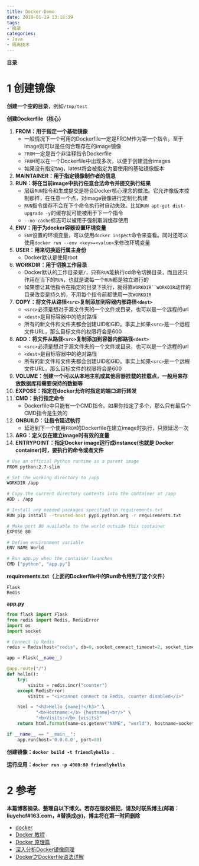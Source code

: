 ```yaml
---
title: Docker-Demo
date: 2018-01-19 13:18:39
tags: 
- 摘录
categories: 
- Java
- 隔离技术
---
```


__目录__

<!-- toc -->
<!--more-->

# 1 创建镜像

__创建一个空的目录__，例如`/tmp/test`

__创建Dockerfile（核心）__

1. __FROM：用于指定一个基础镜像__
    * 一般情况下一个可用的Dockerfile一定是FROM作为第一个指令。至于image则可以是任何合理存在的image镜像
    * `FROM`一定是首个非注释指令Dockerfile
    * `FROM`可以在一个Dockerfile中出现多次，以便于创建混合images
    * 如果没有指定tag，latest将会被指定为要使用的基础镜像版本
1. __MAINTAINER：用于指定镜像制作者的信息__
1. __RUN：将在当前image中执行任意合法命令并提交执行结果__
    * 层级`RUN`指令和生成提交是符合Docker核心理念的做法。它允许像版本控制那样，在任意一个点，对image镜像进行定制化构建
    * `RUN`指令缓存不会在下个命令执行时自动失效。比如`RUN apt-get dist-upgrade -y`的缓存就可能被用于下一个指令
    * `--no-cache`标志可以被用于强制取消缓存使用
1. __ENV：用于为docker容器设置环境变量__
    * `ENV`设置的环境变量，可以使用`docker inspect`命令来查看。同时还可以使用`docker run --env <key>=<value>`来修改环境变量
1. __USER：用来切换运行属主身份__
    * Docker默认是使用root
1. __WORKDIR：用于切换工作目录__
    * Docker默认的工作目录是`/`，只有`RUN`能执行cd命令切换目录，而且还只作用在当下的`RUN`，也就是说每一个`RUN`都是独立进行的
    * 如果想让其他指令在指定的目录下执行，就得靠`WORKDIR``WORKDIR`动作的目录改变是持久的，不用每个指令前都使用一次`WORKDIR`
1. __COPY：将文件从路径`<src>`复制添加到容器内部路径`<dest>`__
    * `<src>`必须是想对于源文件夹的一个文件或目录，也可以是一个远程的url
    * `<dest>`是目标容器中的绝对路径
    * 所有的新文件和文件夹都会创建UID和GID。事实上如果`<src>`是一个远程文件URL，那么目标文件的权限将会是600
1. __ADD：将文件从路径`<src>`复制添加到容器内部路径`<dest>`__
    * `<src>`必须是想对于源文件夹的一个文件或目录，也可以是一个远程的url
    * `<dest>`是目标容器中的绝对路径
    * 所有的新文件和文件夹都会创建UID和GID。事实上如果`<src>`是一个远程文件URL，那么目标文件的权限将会是600
1. __VOLUME：创建一个可以从本地主机或其他容器挂载的挂载点，一般用来存放数据库和需要保持的数据等__
1. __EXPOSE：指定在docker允许时指定的端口进行转发__
1. __CMD：执行指定命令__
    * Dockerfile中只能有一个CMD指令。如果你指定了多个，那么只有最后个CMD指令是生效的
1. __ONBUILD：让指令延迟執行__
    * 延迟到下一个使用`FROM`的Dockerfile在建立image时执行，只限延迟一次
1. __ARG：定义仅在建立image时有效的变量__
1. __ENTRYPOINT：指定Docker image运行成instance(也就是 Docker container)时，要执行的命令或者文件__

```sh
# Use an official Python runtime as a parent image
FROM python:2.7-slim

# Set the working directory to /app
WORKDIR /app

# Copy the current directory contents into the container at /app
ADD . /app

# Install any needed packages specified in requirements.txt
RUN pip install --trusted-host pypi.python.org -r requirements.txt

# Make port 80 available to the world outside this container
EXPOSE 80

# Define environment variable
ENV NAME World

# Run app.py when the container launches
CMD ["python", "app.py"]
```

__requirements.txt（上面的Dockerfile中的Run命令用到了这个文件）__

```
Flask
Redis
```

__app.py__

```py
from flask import Flask
from redis import Redis, RedisError
import os
import socket

# Connect to Redis
redis = Redis(host="redis", db=0, socket_connect_timeout=2, socket_timeout=2)

app = Flask(__name__)

@app.route("/")
def hello():
    try:
        visits = redis.incr("counter")
    except RedisError:
        visits = "<i>cannot connect to Redis, counter disabled</i>"

    html = "<h3>Hello {name}!</h3>" \
           "<b>Hostname:</b> {hostname}<br/>" \
           "<b>Visits:</b> {visits}"
    return html.format(name=os.getenv("NAME", "world"), hostname=socket.gethostname(), visits=visits)

if __name__ == "__main__":
    app.run(host='0.0.0.0', port=80)
```

__创建镜像：`docker build -t friendlyhello .`__

__运行应用：`docker run -p 4000:80 friendlyhello`__

# 2 参考

__本篇博客摘录、整理自以下博文。若存在版权侵犯，请及时联系博主(邮箱：liuyehcf#163.com，#替换成@)，博主将在第一时间删除__

* [docker](https://www.docker.com/)
* [Docker 教程](http://www.runoob.com/docker/docker-tutorial.html)
* [Docker 原理篇](https://www.jianshu.com/p/7a58ad7fade4)
* [深入分析Docker镜像原理](https://www.csdn.net/article/2015-08-21/2825511)
* [Docker之Dockerfile语法详解](https://www.jianshu.com/p/690844302df5)
